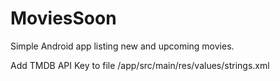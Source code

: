 # MoviesSoon
Simple Android app listing new and upcoming movies.

Add TMDB API Key to file /app/src/main/res/values/strings.xml
